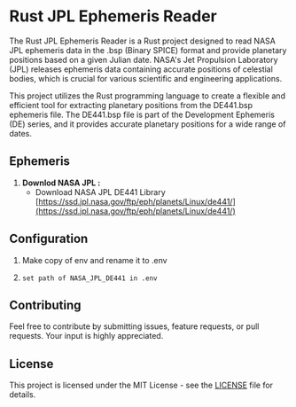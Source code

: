 # Rust JPL Ephemeris Reader

The Rust JPL Ephemeris Reader is a Rust project designed to read NASA JPL ephemeris data in the .bsp (Binary SPICE) format and provide planetary positions based on a given Julian date. NASA's Jet Propulsion Laboratory (JPL) releases ephemeris data containing accurate positions of celestial bodies, which is crucial for various scientific and engineering applications.

This project utilizes the Rust programming language to create a flexible and efficient tool for extracting planetary positions from the DE441.bsp ephemeris file. The DE441.bsp file is part of the Development Ephemeris (DE) series, and it provides accurate planetary positions for a wide range of dates.

## Ephemeris

1. **Downlod NASA JPL :**
    - Download NASA JPL DE441 Library [https://ssd.jpl.nasa.gov/ftp/eph/planets/Linux/de441/](https://ssd.jpl.nasa.gov/ftp/eph/planets/Linux/de441/)



## Configuration

1. Make copy of env and rename it to .env

2. ``set path of NASA_JPL_DE441 in .env ``


## Contributing

Feel free to contribute by submitting issues, feature requests, or pull requests. Your input is highly appreciated.

## License

This project is licensed under the MIT License - see the [LICENSE](LICENSE) file for details.